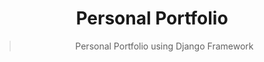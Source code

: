 <div align="center">
  <h1>Personal Portfolio</h1>
  <blockquote>Personal Portfolio using Django Framework</blockquote>
</div>

